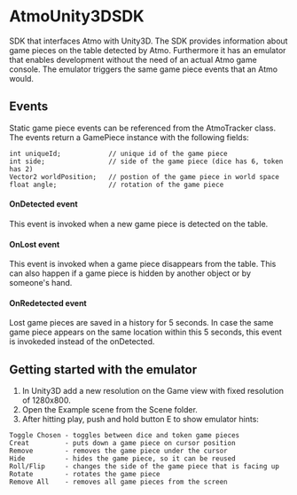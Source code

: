 # AtmoUnity3DSDK

SDK that interfaces Atmo with Unity3D. The SDK provides information about game pieces on the table detected by Atmo. 
Furthermore it has an emulator that enables development without the need of an actual Atmo game console.
The emulator triggers the same game piece events that an Atmo would.

## Events

Static game piece events can be referenced from the AtmoTracker class. 
The events return a GamePiece instance with the following fields:

```
int uniqueId;            // unique id of the game piece
int side;                // side of the game piece (dice has 6, token has 2)
Vector2 worldPosition;   // postion of the game piece in world space
float angle;             // rotation of the game piece
```

#### OnDetected event

This event is invoked when a new game piece is detected on the table.

#### OnLost event

This event is invoked when a game piece disappears from the table. 
This can also happen if a game piece is hidden by another object or by someone's hand.

#### OnRedetected event

Lost game pieces are saved in a history for 5 seconds. 
In case the same game piece appears on the same location within this 5 seconds, 
this event is invokeded instead of the onDetected.

## Getting started with the emulator

1. In Unity3D add a new resolution on the Game view with fixed resolution of 1280x800.
2. Open the Example scene from the Scene folder.
3. After hitting play, push and hold button E to show emulator hints:

```
Toggle Chosen - toggles between dice and token game pieces  
Creat         - puts down a game piece on cursor position  
Remove        - removes the game piece under the cursor  
Hide          - hides the game piece, so it can be reused  
Roll/Flip     - changes the side of the game piece that is facing up  
Rotate        - rotates the game piece  
Remove All    - removes all game pieces from the screen
```
